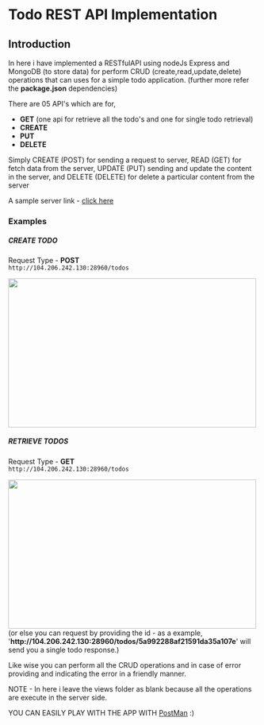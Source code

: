 # Todo REST API Implementation


## Introduction

In here i have implemented a RESTfulAPI using nodeJs Express and MongoDB (to store data) for perform CRUD (create,read,update,delete) operations that can uses for a simple todo application. (further more refer the <b>package.json</b> dependencies)


There are 05 API's which are for, <br>
- <b>GET</b> (one api for retrieve all the todo's and one for single todo retrieval)
- <b>CREATE</b> 
- <b>PUT</b>
- <b>DELETE</b>

Simply CREATE (POST) for sending a request to server, READ (GET) for fetch data from the server, UPDATE (PUT) sending and update the content in the server, and DELETE (DELETE) for delete a particular content from the server 

A sample server link - <a href="http://104.206.242.130:28960/todos">click here</a>

### Examples

##### CREATE TODO

Request Type - **POST** <br>
`http://104.206.242.130:28960/todos`

<img src="https://i.imgur.com/hUyrM68.png" width="500" height="300">

##### RETRIEVE TODOS

Request Type - **GET** <br>
`http://104.206.242.130:28960/todos`

<img src="https://i.imgur.com/eauxngS.png" width="500" height="300">
<br>
(or else you can request by providing the id - as a example, '<b>http://104.206.242.130:28960/todos/5a992288af21591da35a107e</b>' will send you a single todo response.)

Like wise you can perform all the CRUD operations and in case of error providing and indicating the error in a friendly manner.

NOTE - In here i leave the views folder as blank because all the operations are execute in the server side. 

YOU CAN EASILY PLAY WITH THE APP WITH [PostMan](https://www.getpostman.com/) :)



